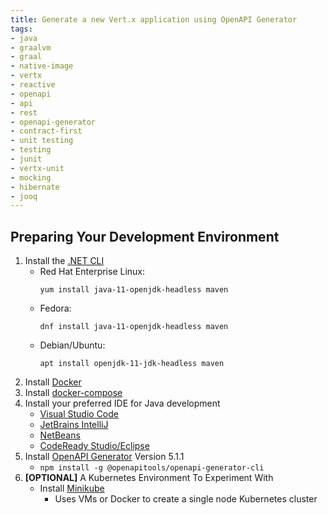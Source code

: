 ```yaml
---
title: Generate a new Vert.x application using OpenAPI Generator
tags:
- java
- graalvm
- graal
- native-image
- vertx
- reactive
- openapi
- api
- rest
- openapi-generator
- contract-first
- unit testing
- testing
- junit
- vertx-unit
- mocking
- hibernate
- jooq
---
```

## Preparing Your Development Environment

1. Install the [.NET CLI](https://dotnet.microsoft.com/download)
   * Red Hat Enterprise Linux: 
      ```
      yum install java-11-openjdk-headless maven
      ```
   * Fedora: 
      ```
      dnf install java-11-openjdk-headless maven
      ```
   * Debian/Ubuntu: 
      ```
      apt install openjdk-11-jdk-headless maven
      ```
1. Install [Docker](https://www.docker.com/)
1. Install [docker-compose](https://docs.docker.com/compose/)
1. Install your preferred IDE for Java development
   * [Visual Studio Code](https://code.visualstudio.com/)
   * [JetBrains IntelliJ](https://www.jetbrains.com/idea/download/)
   * [NetBeans](https://netbeans.apache.org/)
   * [CodeReady Studio/Eclipse](https://developers.redhat.com/products/codeready-studio/download)
1. Install [OpenAPI Generator](https://openapi-generator.tech/) Version 5.1.1
   * `npm install -g @openapitools/openapi-generator-cli`
1. **[OPTIONAL]** A Kubernetes Environment To Experiment With
   * Install [Minikube](https://minikube.sigs.k8s.io/docs/start/)
     * Uses VMs or Docker to create a single node Kubernetes cluster